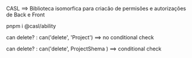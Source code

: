 

CASL ==> Biblioteca isomorfica para criacão de permisões e autorizações de Back e Front

pnpm i @casl/ability


can delete? : can('delete', 'Project') ==> no conditional check

can delete? : can('delete', ProjectShema ) ==> conditional check